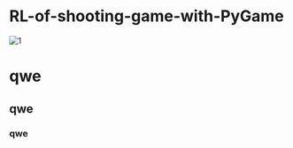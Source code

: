 # RL-of-shooting-game-with-PyGame

![1](https://user-images.githubusercontent.com/55978194/84865962-0b652000-b0b4-11ea-94d9-1e5f6f18d941.png)

# qwe
## qwe
### qwe
